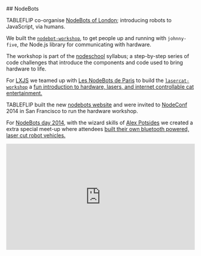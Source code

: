 
## NodeBots

TABLEFLIP co-organise [NodeBots of London](http://www.meetup.com/NodeBots-of-London); introducing robots to JavaScript, via humans.

<div class="full">

  We built the [`nodebot-workshop`](https://github.com/tableflip/nodebot-workshop), to get people up and running with <code>johnny-five</code>, _the_ Node.js library for communicating with hardware.

  The workshop is part of the [nodeschool](http://nodeschool.io">) syllabus; a step-by-step series of code challenges that introduce the components and code used to bring hardware to life.

  For [LXJS](http://lxjs.org) we teamed up with <a href="http://www.meetup.com/Nodebots-Paris">Les NodeBots de Paris</a> to build the <a href="https://github.com/tableflip/lasercat-workshop/blob/master/README.md"><code>lasercat-workshop</code></a> a <a href="https://storify.com/gorhgorh/lxjs-catbot">fun introduction to hardware, lasers, and internet controllable cat entertainment.</a></p>

  <p>TABLEFLIP built the new <a href="http://nodebots.io/">nodebots website</a> and were invited to <a href="http://nodeconf.com/">NodeConf</a> 2014 in San Francisco to run the hardware workshop.</p>

  <p>For <a href="http://www.meetup.com/NodeBots-of-London/events/194172342/">NodeBots day 2014</a>, with the wizard skills of <a href="https://twitter.com/achingbrain">Alex Potsides</a> we created a extra special meet-up where attendees <a href="https://github.com/tableflip/footballbot-workshop/blob/master/README.md">built their own bluetooth powered, laser cut robot vehicles.</a></p>

  <style>.embed-container { position: relative; padding-bottom: 56.25%; height: 0; overflow: hidden; max-width: 100%; height: auto; } .embed-container iframe, .embed-container object, .embed-container embed { position: absolute; top: 0; left: 0; width: 100%; height: 100%; }</style>
  <div class='embed-container'><iframe src='https://player.vimeo.com/video/76806624' frameborder='0' webkitAllowFullScreen mozallowfullscreen allowFullScreen></iframe></div>

</div>
